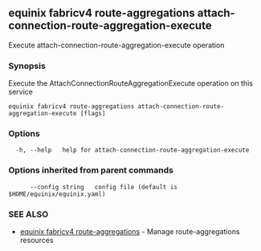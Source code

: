 ## equinix fabricv4 route-aggregations attach-connection-route-aggregation-execute

Execute attach-connection-route-aggregation-execute operation

### Synopsis

Execute the AttachConnectionRouteAggregationExecute operation on this service

```
equinix fabricv4 route-aggregations attach-connection-route-aggregation-execute [flags]
```

### Options

```
  -h, --help   help for attach-connection-route-aggregation-execute
```

### Options inherited from parent commands

```
      --config string   config file (default is $HOME/equinix/equinix.yaml)
```

### SEE ALSO

* [equinix fabricv4 route-aggregations](equinix_fabricv4_route-aggregations.md)	 - Manage route-aggregations resources

